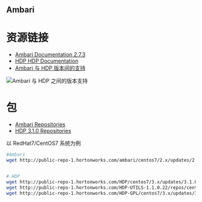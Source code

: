 Ambari
----------

# 资源链接
- [Ambari Documentation 2.7.3](https://docs.cloudera.com/HDPDocuments/Ambari/Ambari-2.7.3.0/index.html)
- [HDP HDP Documentation](https://docs.cloudera.com/HDPDocuments/HDP3/HDP-3.1.0/index.html)
- [Ambari 与 HDP 版本间的支持](https://supportmatrix.hortonworks.com/)

![Ambari 与 HDP 之间的版本支持](https://img-blog.csdnimg.cn/20200521113757582.png?x-oss-process=image/watermark,type_ZmFuZ3poZW5naGVpdGk,shadow_10,text_aHR0cHM6Ly9ibG9nLmNzZG4ubmV0L2dpdGh1Yl8zOTU3NzI1Nw==,size_16,color_FFFFFF,t_70#pic_center)


# 包
- [Ambari Repositories](https://docs.cloudera.com/HDPDocuments/Ambari-2.7.3.0/bk_ambari-installation/content/ambari_repositories.html)
- [HDP 3.1.0 Repositories](https://docs.cloudera.com/HDPDocuments/Ambari-2.7.3.0/bk_ambari-installation/content/hdp_31_repositories.html)


以 RedHat7/CentOS7 系统为例
```bash
#Ambari
wget http://public-repo-1.hortonworks.com/ambari/centos7/2.x/updates/2.7.3.0/ambari-2.7.3.0-centos7.tar.gz


# HDP
wget http://public-repo-1.hortonworks.com/HDP/centos7/3.x/updates/3.1.0.0/HDP-3.1.0.0-centos7-rpm.tar.gz
wget http://public-repo-1.hortonworks.com/HDP-UTILS-1.1.0.22/repos/centos7/HDP-UTILS-1.1.0.22-centos7.tar.gz
wget http://public-repo-1.hortonworks.com/HDP-GPL/centos7/3.x/updates/3.1.0.0/HDP-GPL-3.1.0.0-centos7-gpl.tar.gz

```



